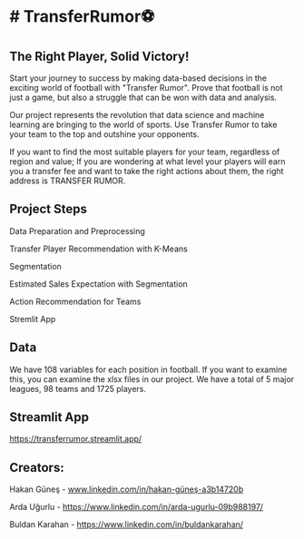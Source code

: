 # # TransferRumor⚽️

## The Right Player, Solid Victory!
Start your journey to success by making data-based decisions in the exciting world of football with "Transfer Rumor". Prove that football is not just a game, but also a struggle that can be won with data and analysis.

Our project represents the revolution that data science and machine learning are bringing to the world of sports. Use Transfer Rumor to take your team to the top and outshine your opponents.

If you want to find the most suitable players for your team, regardless of region and value; If you are wondering at what level your players will earn you a transfer fee and want to take the right actions about them, the right address is TRANSFER RUMOR.

## Project Steps
Data Preparation and Preprocessing

Transfer Player Recommendation with K-Means

Segmentation

Estimated Sales Expectation with Segmentation

Action Recommendation for Teams

Stremlit App

## Data
We have 108 variables for each position in football. If you want to examine this, you can examine the xlsx files in our project. We have a total of 5 major leagues, 98 teams and 1725 players.

## Streamlit App
https://transferrumor.streamlit.app/

## Creators:
Hakan Güneş - www.linkedin.com/in/hakan-güneş-a3b14720b

Arda Uğurlu - https://www.linkedin.com/in/arda-ugurlu-09b988197/

Buldan Karahan - https://www.linkedin.com/in/buldankarahan/
